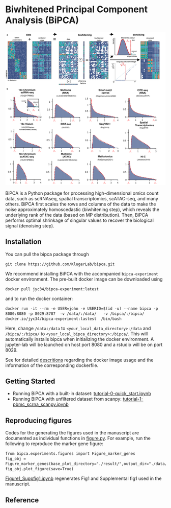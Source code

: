 # Biwhitened Principal Component Analysis (BiPCA) # 
![](python/tutorials/Figure1.png)

BiPCA is a Python package for processing high-dimensional omics count data, such as scRNAseq, spatial transcriptomics, scATAC-seq, and many others. 
BiPCA first scales the rows and columns of the data to make the noise approximately homoscedastic (biwhitening step), which reveals the underlying rank of the data (based on MP distribution). Then, BiPCA performs optimal shrinkage of singular values to recover the biological signal (denoising step). 

## Installation ##

You can pull the bipca package through

```
git clone https://github.com/KlugerLab/bipca.git
```

We recommend installing BiPCA with the accompanied ```bipca-experiment``` docker environment. The pre-built docker image can be downloaded using 

```
docker pull jyc34/bipca-experiment:latest
```

and to run the docker container:

```
docker run -it --rm -e USER=john -e USERID=$(id -u) --name bipca -p 8080:8080 -p 8029:8787  -v /data/:/data/   -v /bipca/:/bipca/  docker.io/jyc34/bipca-experiment:lastest  /bin/bash
```

Here, change ```/data:/data``` to ```<your_local_data_directory>:/data``` and ```/bipca/:/bipca/``` to ```<your_local_bipca_directory>:/bipca/```. This will automatically installs bipca when initializing the docker environment. A jupyter-lab will be launched on host port 8080 and a rstudio will be on port 8029. 

See for detailed [descritions](https://github.com/KlugerLab/bipca-experiment) regarding the docker image usage and the information of the corresponding dockerfile.


## Getting Started ##

- Running BiPCA with a built-in dataset: [tutorial-0-quick_start.ipynb](python/tutorials/tutorial-0-quick_start.ipynb)
- Running BiPCA with unfiltered dataset from scanpy: [tutorial-1-pbmc_scrna_scanpy.ipynb](python/tutorials/tutorial-1-pbmc_scrna_scanpy.ipynb)

## Reproducing figures ##

Codes for the generating the figures used in the manuscript are documented as individual functions in [figure.py](python/bipca/experiments/figures/figures.py). For example, run the following to reproduce the marker gene figure:

```
from bipca.experiments.figures import Figure_marker_genes
fig_obj = Figure_marker_genes(base_plot_directory="./result/",output_dir="./data/",formatstr="png")
fig_obj.plot_figure(save=True)
```
[Figure1_Suppfig1.ipynb](python/bipca/experiments/figures/Figure1_Suppfig1.ipynb) regenerates Fig1 and Supplemental fig1 used in the manuscript.

## Reference ##
